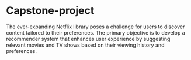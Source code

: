 # Capstone-project
The ever-expanding Netflix library poses a challenge for users to discover content tailored to their preferences.
The primary objective is to develop a recommender system that enhances user experience by suggesting relevant movies and TV shows based on their viewing history and preferences.
